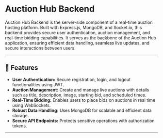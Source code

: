 # Auction Hub Backend

Auction Hub Backend is the server-side component of a real-time auction hosting platform. Built with Express.js, MongoDB, and Socket.io, this backend provides secure user authentication, auction management, and real-time bidding capabilities. It serves as the backbone of the Auction Hub application, ensuring efficient data handling, seamless live updates, and secure interactions between users.

---

## 🚀 Features

- **User Authentication:** Secure registration, login, and logout functionalities using JWT.
- **Auction Management:** Create and manage live auctions with details such as title, description, image, starting bid, and scheduled times.
- **Real-Time Bidding:** Enables users to place bids on auctions in real time using WebSockets.
- **Robust Data Handling:** Uses MongoDB for scalable and efficient data storage.
- **Secure API Endpoints:** Protects sensitive operations with authorization tokens.

---


